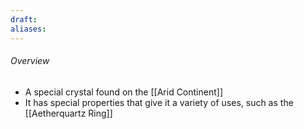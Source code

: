```yaml
---
draft: 
aliases:
---
```

###### Overview
- A special crystal found on the [[Arid Continent]]
- It has special properties that give it a variety of uses, such as the [[Aetherquartz Ring]]